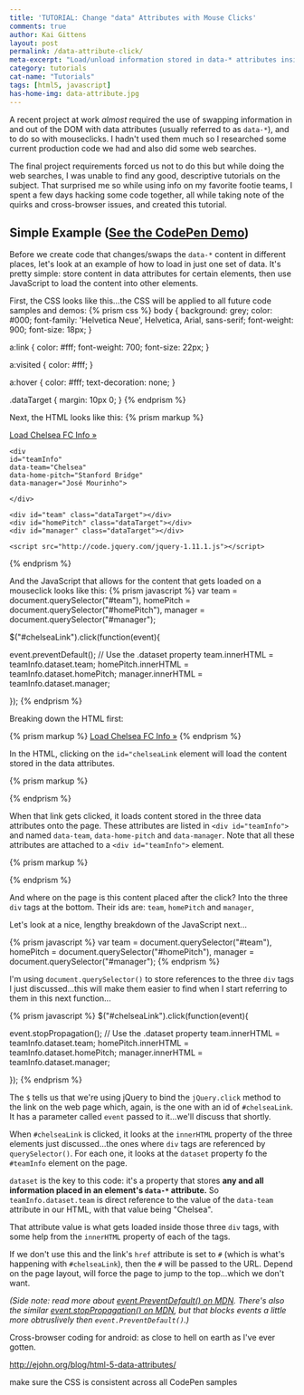 ```yaml
---
title: 'TUTORIAL: Change "data" Attributes with Mouse Clicks'
comments: true
author: Kai Gittens
layout: post
permalink: /data-attribute-click/
meta-excerpt: "Load/unload information stored in data-* attributes inside HTML with mouse clicks in a cross-browser compatible way. Includes demos."
category: tutorials
cat-name: "Tutorials"
tags: [html5, javascript]
has-home-img: data-attribute.jpg
---
```

A recent project at work *almost* required the use of swapping information in and out of the DOM with data attributes (usually referred to as `data-*`), and to do so with mouseclicks. I hadn't used them much so I researched some current production code we had and also did some web searches.

The final project requirements forced us not to do this but while doing the web searches, I was unable to find any good, descriptive tutorials on the subject. That surprised me so while using info on my favorite footie teams, I spent a few days hacking some code together, all while taking note of the quirks and cross-browser issues, and created this tutorial.

Simple Example (<a href="http://codepen.io/kaidez/pen/WbvEab" target="blank">See the CodePen Demo</a>)
---------------------
Before we create code that changes/swaps the `data-*` content in different places, let's look at an example of how to load in just one set of data. It's pretty simple: store content in data attributes for certain elements, then use JavaScript to load the content into other elements.

First, the CSS looks like this...the CSS will be applied to all future code samples and demos:
{% prism css %}
body {
  background: grey;
  color: #000;
  font-family: 'Helvetica Neue', Helvetica, Arial, sans-serif;
  font-weight: 900;
  font-size: 18px;
}

a:link {
  color: #fff;
  font-weight: 700;
  font-size: 22px;
}

a:visited {
  color: #fff;
}

a:hover {
  color: #fff;
  text-decoration: none;
}

.dataTarget {
  margin: 10px 0;
}
{% endprism %}

Next, the HTML looks like this:
{% prism markup %}
<!DOCTYPE html>
<html lang="en">
  <head>
    <meta charset="UTF-8">
    <title>TUTORIAL: Change "data" Attributes with Mouse Clicks</title>
  </head>
  <body>
    <a href="#" id="chelseaLink">Load Chelsea FC Info &raquo;</a>

    <div
    id="teamInfo"
    data-team="Chelsea"
    data-home-pitch="Stanford Bridge"
    data-manager="José Mourinho">

    </div>  

    <div id="team" class="dataTarget"></div>
    <div id="homePitch" class="dataTarget"></div>
    <div id="manager" class="dataTarget"></div>

    <script src="http://code.jquery.com/jquery-1.11.1.js"></script>
  </body>
</html>
{% endprism %}


And the JavaScript that allows for the content that gets loaded on a mouseclick looks like this:
{% prism javascript %}
var team = document.querySelector("#team"),
    homePitch = document.querySelector("#homePitch"),
    manager = document.querySelector("#manager");

$("#chelseaLink").click(function(event){

  event.preventDefault();
  // Use the .dataset property
  team.innerHTML = teamInfo.dataset.team;
  homePitch.innerHTML = teamInfo.dataset.homePitch;
  manager.innerHTML = teamInfo.dataset.manager;

});
{% endprism %}

Breaking down the HTML first:

{% prism markup %}
<a href="#" id="chelseaLink">Load Chelsea FC Info &raquo;</a>
{% endprism %}

In the HTML, clicking on the `id="chelseaLink` element will load the content stored in the data attributes.

{% prism markup %}
<div
id="teamInfo"
data-team="Chelsea"
data-home-pitch="Stanford Bridge"
data-manager="José Mourinho">

</div>
{% endprism %}

When that link gets clicked, it loads content stored in the three data attributes onto the page. These attributes are listed in `<div id="teamInfo">` and named `data-team`, `data-home-pitch` and `data-manager`. Note that all these attributes are attached to a `<div id="teamInfo">` element.

{% prism markup %}
<div id="team" class="dataTarget"></div>
<div id="homePitch" class="dataTarget"></div>
<div id="manager" class="dataTarget"></div>
{% endprism %}

And where on the page is this content placed after the click? Into the three `div` tags at the bottom. Their ids are: `team`, `homePitch` and `manager`,

Let's look at a nice, lengthy breakdown of the JavaScript next...

{% prism javascript %}
var team = document.querySelector("#team"),
    homePitch = document.querySelector("#homePitch"),
    manager = document.querySelector("#manager");
{% endprism %}

I'm using `document.querySelector()` to store references to the three `div` tags I just discussed...this will make them easier to find when I start referring to them in this next function...

{% prism javascript %}
$("#chelseaLink").click(function(event){

  event.stopPropagation();
  // Use the .dataset property
  team.innerHTML = teamInfo.dataset.team;
  homePitch.innerHTML = teamInfo.dataset.homePitch;
  manager.innerHTML = teamInfo.dataset.manager;

});
{% endprism %}

The `$` tells us that we're using jQuery to bind the `jQuery.click` method to the link on the web page which, again, is the one with an id of `#chelseaLink`. It has a parameter called `event` passed to it...we'll discuss that shortly.

When `#chelseaLink` is clicked, it looks at the `innerHTML` property of the three elements just discussed...the ones where `div` tags are referenced by `querySelector()`. For each one, it looks at the `dataset` property fo the `#teamInfo` element on the page.

`dataset` is the key to this code: it's a property that stores __any and all information placed in an element's `data-*` attribute.__ So `teamInfo.dataset.team` is direct reference to the value of the `data-team` attribute in our HTML, with that value being "Chelsea".

That attribute value is what gets loaded inside those three `div` tags, with some help from the `innerHTML` property of each of the tags.

If we don't use this and the link's `href` attribute is set to `#` (which is what's happening with `#chelseaLink`), then the `#` will be passed to the URL. Depend on the page layout, will force the page to jump to the top...which we don't want.

*(Side note: read more about [event.PreventDefault() on MDN](https://developer.mozilla.org/en-US/docs/Web/API/event.preventDefault). There's also the similar [event.stopPropagation() on MDN](https://developer.mozilla.org/en-US/docs/Web/API/event.stopPropagation), but that blocks events a little more obtruslively then `event.PreventDefault()`.)*





Cross-browser coding for android: as close to hell on earth as I've ever gotten.

http://ejohn.org/blog/html-5-data-attributes/

make sure the CSS is consistent across all CodePen samples
